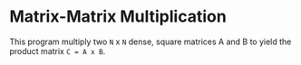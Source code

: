# Matrix-Matrix Multiplication

This program multiply two `N` x `N` dense, square matrices A and B to yield the product matrix `C = A x B`. 
